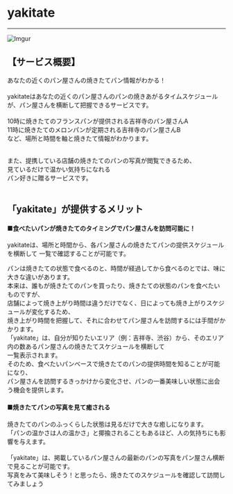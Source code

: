 # yakitate
 * * * 
![Imgur](https://i.imgur.com/rmkTGyT.jpg)

## 【サービス概要】<br>
あなたの近くのパン屋さんの焼きたてパン情報がわかる！<br>
<br>
yakitateはあなたの近くのパン屋さんのパンの焼きあがるタイムスケジュールが、パン屋さんを横断して把握できるサービスです。<br>
<br>
10時に焼きたてのフランスパンが提供される吉祥寺のパン屋さんA<br>
11時に焼きたてのメロンパンが定期される吉祥寺のパン屋さんB<br>
など、場所と時間を軸と焼きたて情報がわかります。<br><br>

また、提携している店舗の焼きたてのパンの写真が閲覧できるため、<br>
見ているだけで温かい気持ちになれる<br>
パン好きに贈るサービスです。<br>
<br>
## 「yakitate」が提供するメリット<br>
#### ■食べたいパンが焼きたてのタイミングでパン屋さんを訪問可能に！<br>
yakitateは、場所と時間から、各パン屋さんの焼きたてパンの提供スケジュールを横断して
一覧で確認することが可能です。<br>

パンは焼きたての状態で食べるのと、時間が経過してから食べるのとでは、味に大きな違いがあります。<br>
本来は、誰もが焼きたてのパンを買ったり、焼きたての状態のパンを食べたいものですが、<br>
店舗によって焼き上がり時間は違うだけでなく、日によっても焼き上がりスケジュールが変化するため、<br>
焼き上がり時間を把握して、それに合わせてパン屋さんを訪問するには手間がかかります。<br>
「yakitate」は、自分が知りたいエリア（例：吉祥寺、渋谷）から、そのエリア内の数あるパン屋さんの焼きたてスケジュールを横断して<br>
一覧表示されます。<br>
そのため、食べたいパンベースで焼きたてのパンの提供時間を知ることが可能になり、<br>
パン屋さんを訪問するきっかけから変化させ、パンの一番美味しい状態に出会う機会を提供します。<br>

#### ■焼きたてパンの写真を見て癒される<br>
焼きたてのパンのふっくらした状態は見るだけで大きな癒しになります。<br>
「パンの温かさは人の温かさ」と揶揄されることもあるほど、人の気持ちにも影響を与えます。<br><br>
「yakitate」は、掲載しているパン屋さんの最新のパンの写真をパン屋さん横断で見ることが可能です。<br>
写真をみて美味しそう！と思ったら、焼きたてのスケジュールを確認して訪問してみましょう<br>

